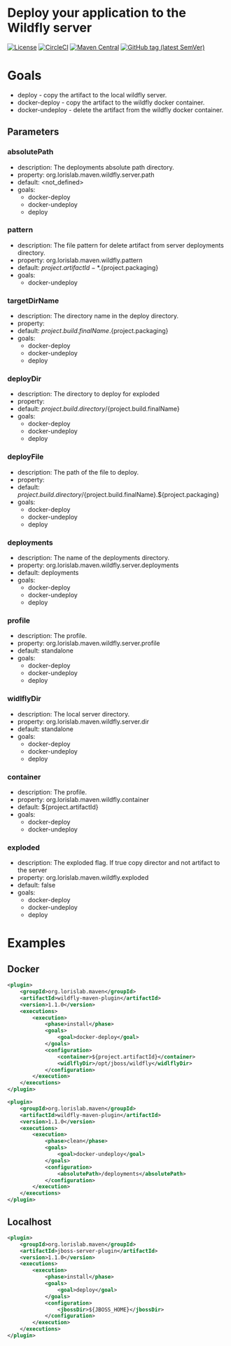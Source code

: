 # Deploy your application to the Wildfly server

[![License](https://img.shields.io/github/license/quarkusio/quarkus?style=for-the-badge&logo=apache)](https://www.apache.org/licenses/LICENSE-2.0)
[![CircleCI](https://img.shields.io/circleci/build/github/lorislab-archived/wildfly-maven-plugin?logo=circleci&style=for-the-badge)](https://circleci.com/gh/lorislab-archived/wildfly-maven-plugin)
[![Maven Central](https://img.shields.io/maven-central/v/org.lorislab.maven/wildfly-maven-plugin?logo=java&style=for-the-badge)](https://maven-badges.herokuapp.com/maven-central/org.lorislab.maven/wildfly-maven-plugin)
[![GitHub tag (latest SemVer)](https://img.shields.io/github/v/tag/lorislab-archived/wildfly-maven-plugin?logo=github&style=for-the-badge)](https://github.com/lorislab-archived/wildfly-maven-plugin/releases/latest)

# Goals
* deploy - copy the artifact to the local wildfly server.
* docker-deploy - copy the artifact to the wildfly docker container.
* docker-undeploy - delete the artifact from the wildfly docker container.

## Parameters

### absolutePath
* description: The deployments absolute path directory.
* property: org.lorislab.maven.wildfly.server.path
* default: <not_defined>
* goals: 
  * docker-deploy
  * docker-undeploy
  * deploy

### pattern
* description: The file pattern for delete artifact from server deployments directory.
* property: org.lorislab.maven.wildfly.pattern
* default: ${project.artifactId}-*.${project.packaging}
* goals: 
  * docker-undeploy

### targetDirName
* description: The directory name in the deploy directory.
* property: 
* default: ${project.build.finalName}.${project.packaging}
* goals: 
  * docker-deploy
  * docker-undeploy
  * deploy

### deployDir
* description: The directory to deploy for exploded
* property: 
* default: ${project.build.directory}/${project.build.finalName}
* goals: 
  * docker-deploy
  * docker-undeploy
  * deploy

### deployFile
* description: The path of the file to deploy.
* property: 
* default: ${project.build.directory}/${project.build.finalName}.${project.packaging}
* goals: 
  * docker-deploy
  * docker-undeploy
  * deploy

### deployments
* description: The name of the deployments directory.
* property: org.lorislab.maven.wildfly.server.deployments
* default: deployments
* goals: 
  * docker-deploy
  * docker-undeploy
  * deploy

### profile
* description: The profile.
* property: org.lorislab.maven.wildfly.server.profile
* default: standalone
* goals: 
  * docker-deploy
  * docker-undeploy
  * deploy

### widlflyDir
* description: The local server directory.
* property: org.lorislab.maven.wildfly.server.dir
* default: standalone
* goals: 
  * docker-deploy
  * docker-undeploy
  * deploy

### container
* description: The profile.
* property: org.lorislab.maven.wildfly.container
* default: ${project.artifactId}
* goals: 
  * docker-deploy
  * docker-undeploy

### exploded
* description: The exploded flag. If true copy director and not artifact to the server
* property: org.lorislab.maven.wildfly.exploded
* default: false
* goals: 
  * docker-deploy
  * docker-undeploy
  * deploy

# Examples

## Docker
```xml
<plugin>
    <groupId>org.lorislab.maven</groupId>
    <artifactId>wildfly-maven-plugin</artifactId>
    <version>1.1.0</version>
    <executions>
        <execution>
            <phase>install</phase>
            <goals>
                <goal>docker-deploy</goal>
            </goals>
            <configuration>
                <container>${project.artifactId}</container>
                <widlflyDir>/opt/jboss/wildfly</widlflyDir>
            </configuration>
        </execution>
    </executions>
</plugin>
```
```xml
<plugin>
    <groupId>org.lorislab.maven</groupId>
    <artifactId>wildfly-maven-plugin</artifactId>
    <version>1.1.0</version>
    <executions>
        <execution>
            <phase>clean</phase>
            <goals>
                <goal>docker-undeploy</goal>
            </goals>
            <configuration>
                <absolutePath>/deployments</absolutePath>
            </configuration>
        </execution>
    </executions>
</plugin>
```

## Localhost

```xml
<plugin>
    <groupId>org.lorislab.maven</groupId>
    <artifactId>jboss-server-plugin</artifactId>
    <version>1.1.0</version>
    <executions>
        <execution>
            <phase>install</phase>
            <goals>
                <goal>deploy</goal>
            </goals>
            <configuration>
                <jbossDir>${JBOSS_HOME}</jbossDir>
            </configuration>
        </execution>
    </executions>
</plugin>

```